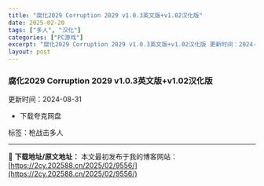 ```yaml
---
title: "腐化2029 Corruption 2029 v1.0.3英文版+v1.02汉化版"
date: 2025-02-20
tags: ["多人", "汉化"]
categories: ["PC游戏"]
excerpt: "腐化2029 Corruption 2029 v1.0.3英文版+v1.02汉化版 更新时间：2024-08-31 下载夸克网盘 标签：枪战击多人"
layout: post
---
```


<div></div>
<div>
<h3>腐化2029 Corruption 2029 v1.0.3英文版+v1.02汉化版</h3>
更新时间：<time>2024-08-31</time>

</div>
<div>
<ul>
 	<li>下载夸克网盘</li>
</ul>
</div>
标签：枪战击多人

---
📖 **下载地址/原文地址：** 本文最初发布于我的博客网站：[https://2cy.202588.cn/2025/02/9556/](https://2cy.202588.cn/2025/02/9556/)
